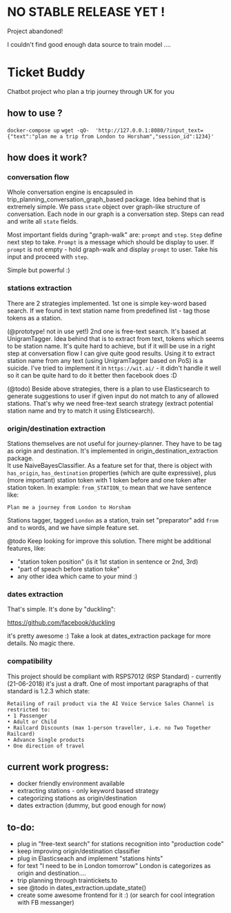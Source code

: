 # NO STABLE RELEASE YET !
Project abandoned!

I couldn't find good enough data source to train model ....


# Ticket Buddy
Chatbot project who plan a trip journey through UK for you

## how to use ?

`docker-compose up`
`wget -qO-  'http://127.0.0.1:8080/?input_text={"text":"plan me a trip from London to Horsham","session_id":1234}'`

## how does it work?

### conversation flow

Whole conversation engine is encapsuled in trip_planning_conversation_graph_based package.
Idea behind that is extremely simple. We pass `state` object over graph-like structure of conversation.
Each node in our graph is a conversation step. Steps can read and write all `state` fields. 

Most important fields during "graph-walk" are: `prompt` and `step`.
`Step` define next step to take.
`Prompt` is a message which should be display to user. If `prompt` is not empty - hold graph-walk and display
`prompt` to user. Take his input and proceed with `step`.

Simple but powerful :)

### stations extraction

There are 2 strategies implemented.
1st one is simple key-word based search. If we found in text station name from
predefined list - tag those tokens as a station.


(@prototype! not in use yet!) 2nd one is free-text search. It's based at UnigramTagger. 
Idea behind that is to extract from text, tokens which seems to be station name.
It's quite hard to achieve, but if it will be use in a right step at conversation flow
I can give quite good results. Using it to extract station name from any text 
(using UnigramTagger based on PoS) is a suicide. I've tried to implement it in 
`https://wit.ai/` - it didn't handle it well so it can be quite hard to do it 
better then facebook does :D  

(@todo) Beside above strategies, there is a plan to use Elasticsearch to generate
suggestions to user if given input do not match to any of allowed stations. 
That's why we need free-text search strategy 
(extract potential station name and try to match it using Elsticsearch).     

### origin/destination extraction

Stations themselves are not useful for journey-planner. They have to be tag as
origin and destination. It's implemented in origin_destination_extraction package.  
It use NaiveBayesClassifier. As a feature set for that, there is object with 
`has_origin`, `has_destination` properties (which are quite expressive), plus
(more important) station token with 1 token before and one token after station token. 
In example: `from_STATION_to` mean that we have sentence like:

`Plan me a journey from London to Horsham`

Stations tagger, tagged `London` as a station, train set "preparator" add `from` and `to`
words, and we have simple feature set.

@todo
Keep looking for improve this solution. There might be additional features, like: 

- "station token position" (is it 1st station in sentence or 2nd, 3rd)
- "part of speach before station toke"
- any other idea which came to your mind :)    

### dates extraction

That's simple. It's done by "duckling":

https://github.com/facebook/duckling

it's pretty awesome :) Take a look at dates_extraction package for more details.
No magic there.

### compatibility

This project should be compliant with RSPS7012 (RSP Standard) - currently 
(21-06-2018) it's just a draft. One of most important paragraphs of that standard is
1.2.3 which state:
```
Retailing of rail product via the AI Voice Service Sales Channel is restricted to:
• 1 Passenger
• Adult or Child
• Railcard Discounts (max 1-person traveller, i.e. no Two Together Railcard)
• Advance Single products
• One direction of travel
```
 

## current work progress:

- docker friendly environment available
- extracting stations - only keyword based strategy
- categorizing stations as origin/destination
- dates extraction (dummy, but good enough for now)

## to-do: 
- plug in "free-text search" for stations recognition into "production code"
- keep improving origin/destination classifier
- plug in Elasticseach and implement "stations hints"
- for text "I need to be in London tomorrow" London is categorizes as origin and destination....        
- trip planning through traintickets.to
- see @todo in dates_extraction.update_state() 
- create some awesome frontend for it :) (or search for cool integration with FB messanger)
